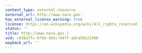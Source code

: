 ```yaml
---
content_type: external-resource
external_url: http://www.nasa.gov.
has_external_license_warning: true
license: https://en.wikipedia.org/wiki/All_rights_reserved
status: ''
title: http://www.nasa.gov.)
uid: c838a7fc-b7de-4b5c-b47f-adca5b522466
wayback_url: ''
---
```

